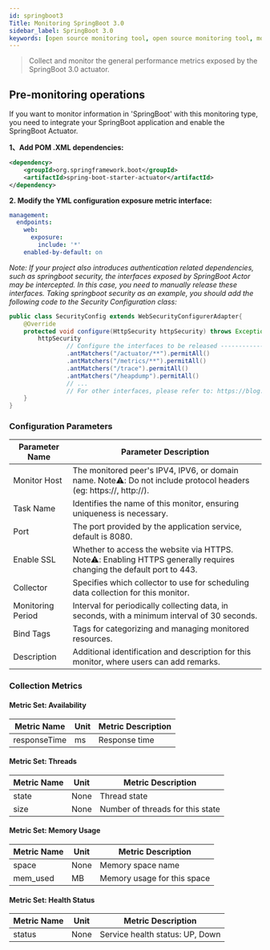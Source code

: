```yaml
---
id: springboot3  
Title: Monitoring SpringBoot 3.0      
sidebar_label: SpringBoot 3.0
keywords: [open source monitoring tool, open source monitoring tool, monitoring springboot3 metrics]
---
```


> Collect and monitor the general performance metrics exposed by the SpringBoot 3.0 actuator.

## Pre-monitoring operations

If you want to monitor information in 'SpringBoot' with this monitoring type, you need to integrate your SpringBoot application and enable the SpringBoot Actuator.

**1、Add POM .XML dependencies:**

```xml
<dependency>
    <groupId>org.springframework.boot</groupId>
    <artifactId>spring-boot-starter-actuator</artifactId>
</dependency>
```

**2. Modify the YML configuration exposure metric interface:**

```yaml
management:
  endpoints:
    web:
      exposure:
        include: '*'
    enabled-by-default: on
```

*Note: If your project also introduces authentication related dependencies, such as springboot security, the interfaces exposed by SpringBoot Actor may be intercepted. In this case, you need to manually release these interfaces. Taking springboot security as an example, you should add the following code to the Security Configuration class:*

```java
public class SecurityConfig extends WebSecurityConfigurerAdapter{
    @Override
    protected void configure(HttpSecurity httpSecurity) throws Exception{
        httpSecurity
                // Configure the interfaces to be released -----------------------------------
                .antMatchers("/actuator/**").permitAll()
                .antMatchers("/metrics/**").permitAll()
                .antMatchers("/trace").permitAll()
                .antMatchers("/heapdump").permitAll()
                // ...
                // For other interfaces, please refer to: https://blog.csdn.net/JHIII/article/details/126601858 -----------------------------------
    }
}
```

### Configuration Parameters

|  Parameter Name   |                                                Parameter Description                                                 |
|-------------------|----------------------------------------------------------------------------------------------------------------------|
| Monitor Host      | The monitored peer's IPV4, IPV6, or domain name. Note⚠️: Do not include protocol headers (eg: https://, http://).    |
| Task Name         | Identifies the name of this monitor, ensuring uniqueness is necessary.                                               |
| Port              | The port provided by the application service, default is 8080.                                                       |
| Enable SSL        | Whether to access the website via HTTPS. Note⚠️: Enabling HTTPS generally requires changing the default port to 443. |
| Collector         | Specifies which collector to use for scheduling data collection for this monitor.                                    |
| Monitoring Period | Interval for periodically collecting data, in seconds, with a minimum interval of 30 seconds.                        |
| Bind Tags         | Tags for categorizing and managing monitored resources.                                                              |
| Description       | Additional identification and description for this monitor, where users can add remarks.                             |

### Collection Metrics

#### Metric Set: Availability

| Metric Name  | Unit | Metric Description |
|--------------|------|--------------------|
| responseTime | ms   | Response time      |

#### Metric Set: Threads

| Metric Name | Unit |        Metric Description        |
|-------------|------|----------------------------------|
| state       | None | Thread state                     |
| size        | None | Number of threads for this state |

#### Metric Set: Memory Usage

| Metric Name | Unit |     Metric Description      |
|-------------|------|-----------------------------|
| space       | None | Memory space name           |
| mem_used    | MB   | Memory usage for this space |

#### Metric Set: Health Status

| Metric Name | Unit |       Metric Description        |
|-------------|------|---------------------------------|
| status      | None | Service health status: UP, Down |

